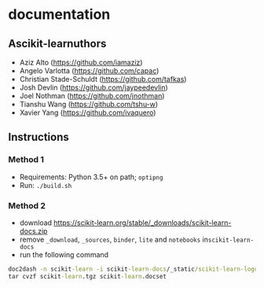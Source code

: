 # documentation

## Ascikit-learnuthors

- Aziz Alto (https://github.com/iamaziz)
- Angelo Varlotta (https://github.com/capac)
- Christian Stade-Schuldt (https://github.com/tafkas)
- Josh Devlin (https://github.com/jaypeedevlin)
- Joel Nothman (https://github.com/jnothman)
- Tianshu Wang (https://github.com/tshu-w)
- Xavier Yang (https://github.com/ivaquero)

## Instructions

### Method 1

- Requirements: Python 3.5+ on path; `optipng`
- Run: `./build.sh`

### Method 2

- download https://scikit-learn.org/stable/_downloads/scikit-learn-docs.zip
- remove `_download`, `_sources`, `binder`, `lite` and `notebooks` in`scikit-learn-docs`
- run the following command

```cmd
doc2dash -n scikit-learn -i scikit-learn-docs/_static/scikit-learn-logo-small.png -I scikit-learn-docs/index.html scikit-learn-docs -v
tar cvzf scikit-learn.tgz scikit-learn.docset
```
